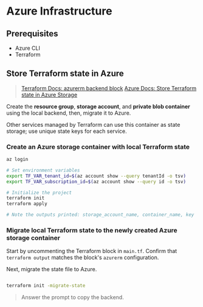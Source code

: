 # Azure Infrastructure

## Prerequisites

- Azure CLI
- Terraform

## Store Terraform state in Azure

> [Terraform Docs: azurerm backend block](https://developer.hashicorp.com/terraform/language/backend/azurerm)
> [Azure Docs: Store Terraform state in Azure Storage](https://learn.microsoft.com/en-us/azure/developer/terraform/store-state-in-azure-storage?tabs=azure-cli)

Create the **resource group**, **storage account**, and **private blob container** using the local backend, then, migrate it to Azure.

Other services managed by Terraform can use this container as state storage; use unique state keys for each service.

### Create an Azure storage container with local Terraform state

```bash
az login

# Set environment variables
export TF_VAR_tenant_id=$(az account show --query tenantId -o tsv)
export TF_VAR_subscription_id=$(az account show --query id -o tsv)

# Initialize the project
terraform init
terraform apply

# Note the outputs printed: storage_account_name, container_name, key
```

### Migrate local Terraform state to the newly created Azure storage container

Start by uncommenting the Terraform block in `main.tf`. Confirm that `terraform output` matches the block's `azurerm` configuration.

Next, migrate the state file to Azure.

```bash

terraform init -migrate-state
```

> Answer the prompt to copy the backend.

